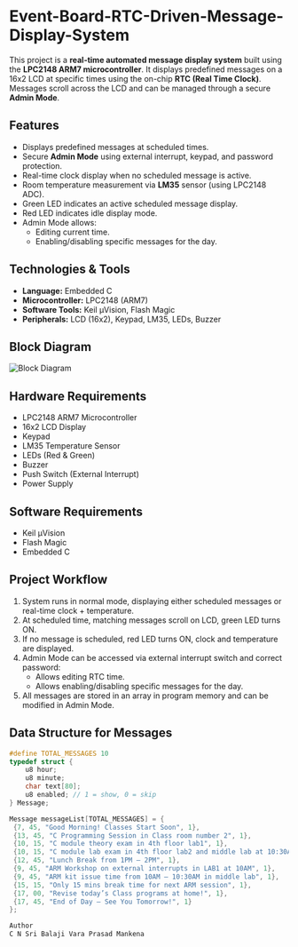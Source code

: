 # Event-Board-RTC-Driven-Message-Display-System
This project is a **real-time automated message display system** built using the **LPC2148 ARM7 microcontroller**.   It displays predefined messages on a 16x2 LCD at specific times using the on-chip **RTC (Real Time Clock)**.   Messages scroll across the LCD and can be managed through a secure **Admin Mode**.

## Features
- Displays predefined messages at scheduled times.
- Secure **Admin Mode** using external interrupt, keypad, and password protection.
- Real-time clock display when no scheduled message is active.
- Room temperature measurement via **LM35** sensor (using LPC2148 ADC).
- Green LED indicates an active scheduled message display.
- Red LED indicates idle display mode.
- Admin Mode allows:
  - Editing current time.
  - Enabling/disabling specific messages for the day.

## Technologies & Tools
- **Language:** Embedded C
- **Microcontroller:** LPC2148 (ARM7)
- **Software Tools:** Keil µVision, Flash Magic
- **Peripherals:** LCD (16x2), Keypad, LM35, LEDs, Buzzer

## Block Diagram
![Block Diagram](images/block_diagram.png)

## Hardware Requirements
- LPC2148 ARM7 Microcontroller
- 16x2 LCD Display
- Keypad
- LM35 Temperature Sensor
- LEDs (Red & Green)
- Buzzer
- Push Switch (External Interrupt)
- Power Supply

## Software Requirements
- Keil µVision
- Flash Magic
- Embedded C

## Project Workflow
1. System runs in normal mode, displaying either scheduled messages or real-time clock + temperature.
2. At scheduled time, matching messages scroll on LCD, green LED turns ON.
3. If no message is scheduled, red LED turns ON, clock and temperature are displayed.
4. Admin Mode can be accessed via external interrupt switch and correct password:
   - Allows editing RTC time.
   - Allows enabling/disabling specific messages for the day.
5. All messages are stored in an array in program memory and can be modified in Admin Mode.

## Data Structure for Messages
```c
#define TOTAL_MESSAGES 10
typedef struct {
    u8 hour;
    u8 minute;
    char text[80];
    u8 enabled; // 1 = show, 0 = skip
} Message;

Message messageList[TOTAL_MESSAGES] = {
 {7, 45, "Good Morning! Classes Start Soon", 1},
 {13, 45, "C Programming Session in Class room number 2", 1},
 {10, 15, "C module theory exam in 4th floor lab1", 1},
 {10, 15, "C module lab exam in 4th floor lab2 and middle lab at 10:30AM", 1},
 {12, 45, "Lunch Break from 1PM – 2PM", 1},
 {9, 45, "ARM Workshop on external interrupts in LAB1 at 10AM", 1},
 {9, 45, "ARM kit issue time from 10AM – 10:30AM in middle lab", 1},
 {15, 15, "Only 15 mins break time for next ARM session", 1},
 {17, 00, "Revise today’s Class programs at home!", 1},
 {17, 45, "End of Day – See You Tomorrow!", 1}
};

Author
C N Sri Balaji Vara Prasad Mankena
